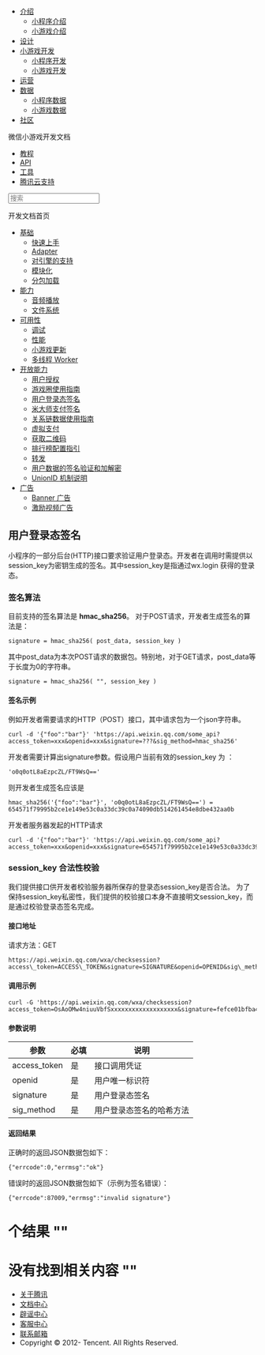 <div class="book with-summary">

<div class="head">

<div class="head_box">

# [](javascript:; "_('微信公众平台 小程序')")

<div class="header_ctrls">

*   [介绍](javascript:;)
    *   [小程序介绍](https://mp.weixin.qq.com/debug/wxadoc/introduction/index.html)
    *   [小游戏介绍](https://mp.weixin.qq.com/debug/wxagame/introduction/index.html)
*   [设计](https://mp.weixin.qq.com/debug/wxadoc/design/index.html)
*   [小游戏开发](javascript:;)
    *   [小程序开发](https://mp.weixin.qq.com/debug/wxadoc/dev/index.html)
    *   [小游戏开发](https://mp.weixin.qq.com/debug/wxagame/dev/index.html)
*   [运营](https://mp.weixin.qq.com/debug/wxadoc/product/index.html)
*   [数据](javascript:;)
    *   [小程序数据](https://mp.weixin.qq.com/debug/wxadoc/analysis/index.html)
    *   [小游戏数据](https://mp.weixin.qq.com/debug/wxagame/analysis/index.html)
*   [社区](https://developers.weixin.qq.com/)

</div>

</div>

</div>

<div class="sub_nav_box">

<div class="sub_nav_inner">

<div class="book-summary-opr" id="js-book-summary-opr"><a class="book-summary-btn"></a></div>

<div class="top_sub_nav">

<div class="top_title_wap"><span class="icon_title icon_dev"></span>

微信小游戏开发文档

</div>

*   [教程](../../)
*   [API](../../document/render/canvas/wx.createCanvas.html)
*   [工具](../../devtools/devtools.html)
*   [腾讯云支持](../../qcloud/qcloud.html)

</div>

<div id="book-search-input" role="search">

<form><label for="search-input" class="search-icon" id="js-search-icon"></label><input type="text" id="search-input" name="search-input" placeholder="搜索"> </form>

</div>

</div>

</div>

<div class="book-summary">

<div class="book-summary-home" id="js-summary-home"><a><span class="icon_home_s icon_dev"></span><span class="s_title_2">开发文档首页</span></a></div>

<nav role="navigation">

*   [基础](../../)
    *   [快速上手](../../)
    *   [Adapter](../base/adapter.html)
    *   [对引擎的支持](../base/engine.html)
    *   [模块化](../base/module.html)
    *   [分包加载](../base/subpackages.html)
*   [能力](../ability/audio.html)
    *   [音频播放](../ability/audio.html)
    *   [文件系统](../ability/file-system.html)
*   [可用性](../usability/debug.html)
    *   [调试](../usability/debug.html)
    *   [性能](../usability/performance.html)
    *   [小游戏更新](../usability/update.html)
    *   [多线程 Worker](../usability/worker.html)
*   [开放能力](authorize.html)
    *   [用户授权](authorize.html)
    *   [游戏圈使用指南](game-club.html)
    *   [用户登录态签名](http-signature.html)
    *   [米大师支付签名](midas-signature.html)
    *   [关系链数据使用指南](open-data.html)
    *   [虚拟支付](payment.html)
    *   [获取二维码](qrcode.html)
    *   [排行榜配置指引](ranklist.html)
    *   [转发](share.html)
    *   [用户数据的签名验证和加解密](signature.html)
    *   [UnionID 机制说明](union-id.html)
*   [广告](../ad/banner-ad.html)
    *   [Banner 广告](../ad/banner-ad.html)
    *   [激励视频广告](../ad/rewarded-video-ad.html)

</nav>

</div>

<div class="book-body">

<div class="body-inner">

<div class="page-wrapper" tabindex="-1" role="main">

<div class="page-inner">

<div id="book-search-results">

<div class="search-noresults">

<section class="normal markdown-section">

## 用户登录态签名

小程序的一部分后台(HTTP)接口要求验证用户登录态。开发者在调用时需提供以session_key为密钥生成的签名。其中session_key是指通过wx.login 获得的登录态。

### 签名算法

目前支持的签名算法是 **hmac_sha256**。 对于POST请求，开发者生成签名的算法是：

    signature = hmac_sha256( post_data, session_key )

其中post_data为本次POST请求的数据包。特别地，对于GET请求，post_data等于长度为0的字符串。

    signature = hmac_sha256( "", session_key )

#### 签名示例

例如开发者需要请求的HTTP（POST）接口，其中请求包为一个json字符串。

    curl -d '{"foo":"bar"}' 'https://api.weixin.qq.com/some_api?access_token=xxx&openid=xxx&signature=???&sig_method=hmac_sha256'

开发者需要计算出signature参数。假设用户当前有效的session_key 为 ：

    'o0q0otL8aEzpcZL/FT9WsQ=='

则开发者生成签名应该是

    hmac_sha256('{"foo":"bar"}', 'o0q0otL8aEzpcZL/FT9WsQ==') = 654571f79995b2ce1e149e53c0a33dc39c0a74090db514261454e8dbe432aa0b

开发者服务器发起的HTTP请求

    curl -d '{"foo":"bar"}' 'https://api.weixin.qq.com/some_api?access_token=xxx&openid=xxx&signature=654571f79995b2ce1e149e53c0a33dc39c0a74090db514261454e8dbe432aa0b&sig_method=hmac_sha256'

### session_key 合法性校验

我们提供接口供开发者校验服务器所保存的登录态session_key是否合法。 为了保持session_key私密性，我们提供的校验接口本身不直接明文session_key，而是通过校验登录态签名完成。

#### 接口地址

请求方法：GET

    https://api.weixin.qq.com/wxa/checksession?access\_token=ACCESS\_TOKEN&signature=SIGNATURE&openid=OPENID&sig\_method=SIG\_METHOD

#### 调用示例

    curl -G 'https://api.weixin.qq.com/wxa/checksession?access_token=OsAoOMw4niuuVbfSxxxxxxxxxxxxxxxxxxx&signature=fefce01bfba4670c85b228e6ca2b493c90971e7c442f54fc448662eb7cd72509&openid=oGZUI0egBJY1zhBYw2KhdUfwVJJE&sig_method=hmac_sha256'

#### 参数说明

<table>

<thead>

<tr>

<th>参数</th>

<th>必填</th>

<th>说明</th>

</tr>

</thead>

<tbody>

<tr>

<td>access_token</td>

<td>是</td>

<td>接口调用凭证</td>

</tr>

<tr>

<td>openid</td>

<td>是</td>

<td>用户唯一标识符</td>

</tr>

<tr>

<td>signature</td>

<td>是</td>

<td>用户登录态签名</td>

</tr>

<tr>

<td>sig_method</td>

<td>是</td>

<td>用户登录态签名的哈希方法</td>

</tr>

</tbody>

</table>

#### 返回结果

正确时的返回JSON数据包如下：

    {"errcode":0,"errmsg":"ok"}

错误时的返回JSON数据包如下（示例为签名错误）：

    {"errcode":87009,"errmsg":"invalid signature"}

</section>

</div>

<div class="search-results">

<div class="has-results">

# <span class="search-results-count"></span>个结果 "<span class="search-query"></span>"

</div>

<div class="no-results">

# 没有找到相关内容 "<span class="search-query"></span>"

</div>

</div>

</div>

</div>

</div>

<div class="foot" id="footer">

*   [关于腾讯](http://www.tencent.com/zh-cn/index.shtml)
*   [文档中心](https://mp.weixin.qq.com/debug/wxadoc/introduction/index.html?t=1484641676)
*   [辟谣中心](https://mp.weixin.qq.com/cgi-bin/opshowpage?action=dispelinfo&lang=zh_CN&begin=1&count=9)
*   [客服中心](http://kf.qq.com/faq/120911VrYVrA1509086vyumm.html)
*   [联系邮箱](mailto:weixinmp@qq.com)
*   Copyright © 2012-<span id="s_copyright_year"></span> Tencent. All Rights Reserved.

</div>

</div>

[](game-club.html)[](midas-signature.html)</div>

</div>